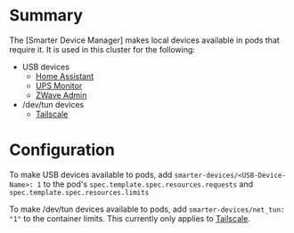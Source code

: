 # Summary
The [Smarter Device Manager] makes local devices available in pods that require it. It is used in this cluster for the following:
* USB devices
    * [Home Assistant](/manifests/home-automation/homeassist)
    * [UPS Monitor](/manifests/home-automation/ups-monitor)
    * [ZWave Admin](/manifests/home-automation/zwaveadmin)
* /dev/tun devices
    * [Tailscale](/manifests/network/tailscale)

# Configuration
To make USB devices available to pods, add `smarter-devices/<USB-Device-Name>: 1` to the pod's `spec.template.spec.resources.requests` and `spec.template.spec.resources.limits`

To make /dev/tun devices available to pods, add `smarter-devices/net_tun: "1"` to the container limits. This currently only applies to [Tailscale](/manifests/network/tailscale).